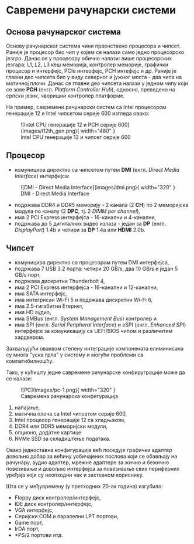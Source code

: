 # Савремени рачунарски системи

## Основа рачунарског система

Основу рачунарског система чини првенствено процесора и чипсет. Раније је
процесор био чип у којем се налази само једно процесорско језгро. Данас се у
процесору обично налази: више процесорских језгара; L1, L2, L3 кеш меморија,
контролер меморије, графички процесор и интерфејс, PCIe интерфејс, PCH интефејс
и др. Раније је главни део чипсета био у виду северног и јужног моста - два
чипа на матичној плочи. Данас се главни део чипсета налази у једном чипу који
се зове **PCH** (енгл. *Platform Controller Hub*), односно, преведено на српски
језик, чворишни контролер платформе.

На пример, савремени рачунарски систем са Intel процесором генерације 12 и
Intel чипсетом серије 600 изгледа овако:

<figure markdown>
  ![Intel CPU генерације 12 и PCH серије 600](images/i12th_gen.png){ width="480" }
  <figcaption>Intel CPU генерације 12 и чипсет серије 600</figcaption>
</figure>

## Процесор

- комуницира директно са чипсетом путем **DMI** (енгл. *Direct Media
Interface*) интерфејса:

<figure markdown>
  ![DMI - Direct Media Interface](images/dmi.png){ width="320" }
  <figcaption>DMI - Direct Media Interface</figcaption>
</figure>

- подржава DDR4 и DDR5 меморију - 2 канала (2 **CH**) по 2 меморијска модула по
каналу (2 **DPC**, тј. 2 *DIMM per channel*),
- има 2 PCI Express интерфејса - 16-канални и 4-канални,
- подржава до 5 дигиталних видео излаза - један за **DP** (енгл. *DisplayPort*)
1.4b и четири за **DP** 1.4a или **HDMI** 2.0b.

## Чипсет

- комуницира директно са процесором путем DMI интерфејса,
- подржава 7 USB 3.2 порта: четири 20 GB/s, два 10 GB/s и један 5 GB/s порт,
- подржава дискретни Thunderbolt 4,
- има 2 PCI Express интерфејса - 16-канални и 12-канални,
- има SATA интерфејс,
- има интегрисан Wi-Fi 5 и подржава дискретни Wi-Fi 6,
- има 2.5-гигабитни Етернет,
- има HD аудио,
- има SMBus (енгл. *System Management Bus*) контролер и
- има SPI (енгл. *Serial Peripheral Interface*) и eSPI (енгл. *Enhanced SPI*)
интерфејсе за комуникацију са UEFI/BIOS чипом и различитим хардвером.

Захваљујући оваквом степену интеграције компонената елиминисана су многа "уска
грла" у систему и могући проблеми са компатибилношћу.

Тако, у кућишту једне савремене рачунарске конфируграције може да се налази:

<figure markdown>
  ![PC](images/pc-1.png){ width="320" }
  <figcaption>Савремена рачунарска конфигурација</figcaption>
</figure>

1. напајање,
2. матична плоча са Intel чипсетом серије 600,
3. Intel процесор генерације 12 са хладњаком,
4. DDR4 или DDR5 меморијски модули,
5. опционо, додатне картице
6. NVMe SSD за складиштење података.

Овако једноставна конфигурација већ поседује графички адаптер довољно добар за
већину уобичајених послова који се обављају на рачунару, аудио адаптер, мрежне
адаптере за жично и бежично повезивање и довољно интерфејса за повезивање свих
периферних уређаја који су неопходни чак и захтевном кориснику.

Шта се у међувремену (у претходних 20-ак година) изгубило:

- Floppy диск контролер/интерфејс,
- IDE диск контролер/интерфејс,
- VGA интерфејс,
- Серијски COM и паралелни LPT портови,
- Game порт,
- IrDA порт,
- *PS/2 портови итд.
